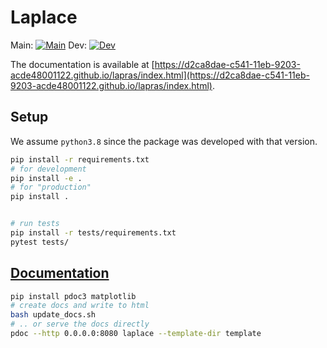 # Laplace

Main: [![Main](https://travis-ci.com/AlexImmer/Laplace.svg?token=rpuRxEjQS6cCZi7ptL9y&branch=main)](https://travis-ci.com/AlexImmer/Laplace)
Dev: [![Dev](https://travis-ci.com/AlexImmer/Laplace.svg?token=rpuRxEjQS6cCZi7ptL9y&branch=dev)](https://travis-ci.com/AlexImmer/Laplace)

The documentation is available at [https://d2ca8dae-c541-11eb-9203-acde48001122.github.io/lapras/index.html](https://d2ca8dae-c541-11eb-9203-acde48001122.github.io/lapras/index.html).

## Setup

We assume `python3.8` since the package was developed with that version.

```bash
pip install -r requirements.txt
# for development
pip install -e .
# for "production"
pip install .


# run tests
pip install -r tests/requirements.txt
pytest tests/
```

## [Documentation](https://d2ca8dae-c541-11eb-9203-acde48001122.github.io/lapras/index.html)

```bash
pip install pdoc3 matplotlib
# create docs and write to html
bash update_docs.sh
# .. or serve the docs directly
pdoc --http 0.0.0.0:8080 laplace --template-dir template
```

